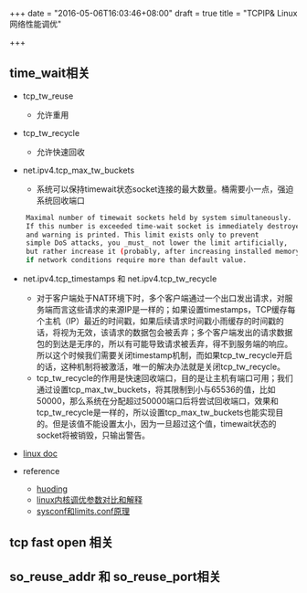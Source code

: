 +++
date = "2016-05-06T16:03:46+08:00"
draft = true
title = "TCPIP& Linux网络性能调优"

+++

time_wait相关
-----------------------

* tcp_tw_reuse 
	* 允许重用

* tcp_tw_recycle
	* 允许快速回收

* net.ipv4.tcp_max_tw_buckets
	* 系统可以保持timewait状态socket连接的最大数量。桶需要小一点，强迫系统回收端口

```bash
	Maximal number of timewait sockets held by system simultaneously.
	If this number is exceeded time-wait socket is immediately destroyed
	and warning is printed. This limit exists only to prevent
	simple DoS attacks, you _must_ not lower the limit artificially,
	but rather increase it (probably, after increasing installed memory),
	if network conditions require more than default value.
```

* net.ipv4.tcp_timestamps 和 net.ipv4.tcp_tw_recycle
	* 对于客户端处于NAT环境下时，多个客户端通过一个出口发出请求，对服务端而言这些请求的来源IP是一样的；如果设置timestamps，TCP缓存每个主机（IP）最近的时间戳，如果后续请求时间戳小雨缓存的时间戳的话，将视为无效，该请求的数据包会被丢弃；多个客户端发出的请求数据包的到达是无序的，所以有可能导致请求被丢弃，得不到服务端的响应。所以这个时候我们需要关闭timestamp机制，而如果tcp_tw_recycle开启的话，这种机制将被激活，唯一的解决办法就是关闭tcp_tw_recycle。
	* tcp_tw_recycle的作用是快速回收端口，目的是让主机有端口可用；我们通过设置tcp_max_tw_buckets，将其限制到小与65536的值，比如50000，那么系统在分配超过50000端口后将尝试回收端口，效果和tcp_tw_recycle是一样的，所以设置tcp_max_tw_buckets也能实现目的。但是该值不能设置太小，因为一旦超过这个值，timewait状态的socket将被销毁，只输出警告。

* [linux doc](https://www.kernel.org/doc/Documentation/networking/ip-sysctl.txt)
* reference
	* [huoding](http://huoding.com/2012/01/19/142)
	* [linux内核调优参数对比和解释](http://nosmoking.blog.51cto.com/3263888/1684114)
	* [sysconf和limits.conf原理](http://wsgzao.github.io/post/sysctl/)


tcp fast open 相关
------------------------

so_reuse_addr 和 so_reuse_port相关
----------------------------------


